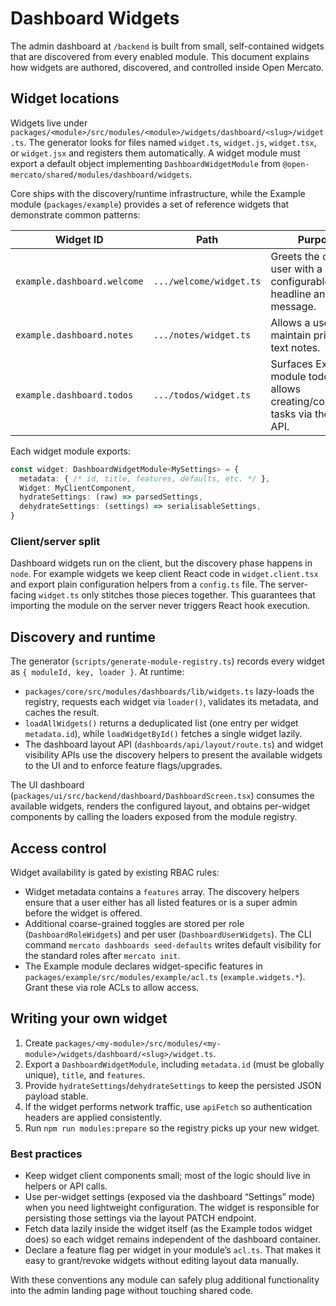 # Dashboard Widgets

The admin dashboard at `/backend` is built from small, self-contained widgets that are discovered from every enabled module. This document explains how widgets are authored, discovered, and controlled inside Open Mercato.

## Widget locations

Widgets live under `packages/<module>/src/modules/<module>/widgets/dashboard/<slug>/widget.ts`. The generator looks for files named `widget.ts`, `widget.js`, `widget.tsx`, or `widget.jsx` and registers them automatically. A widget module must export a default object implementing `DashboardWidgetModule` from `@open-mercato/shared/modules/dashboard/widgets`.

Core ships with the discovery/runtime infrastructure, while the Example module (`packages/example`) provides a set of reference widgets that demonstrate common patterns:

| Widget ID | Path | Purpose |
|-----------|------|---------|
| `example.dashboard.welcome` | `.../welcome/widget.ts` | Greets the current user with a configurable headline and message. |
| `example.dashboard.notes` | `.../notes/widget.ts` | Allows a user to maintain private text notes. |
| `example.dashboard.todos` | `.../todos/widget.ts` | Surfaces Example module todos and allows creating/completing tasks via the public API. |

Each widget module exports:

```ts
const widget: DashboardWidgetModule<MySettings> = {
  metadata: { /* id, title, features, defaults, etc. */ },
  Widget: MyClientComponent,
  hydrateSettings: (raw) => parsedSettings,
  dehydrateSettings: (settings) => serialisableSettings,
}
```

### Client/server split

Dashboard widgets run on the client, but the discovery phase happens in `node`. For example widgets we keep client React code in `widget.client.tsx` and export plain configuration helpers from a `config.ts` file. The server-facing `widget.ts` only stitches those pieces together. This guarantees that importing the module on the server never triggers React hook execution.

## Discovery and runtime

The generator (`scripts/generate-module-registry.ts`) records every widget as `{ moduleId, key, loader }`. At runtime:

* `packages/core/src/modules/dashboards/lib/widgets.ts` lazy-loads the registry, requests each widget via `loader()`, validates its metadata, and caches the result.
* `loadAllWidgets()` returns a deduplicated list (one entry per widget `metadata.id`), while `loadWidgetById()` fetches a single widget lazily.
* The dashboard layout API (`dashboards/api/layout/route.ts`) and widget visibility APIs use the discovery helpers to present the available widgets to the UI and to enforce feature flags/upgrades.

The UI dashboard (`packages/ui/src/backend/dashboard/DashboardScreen.tsx`) consumes the available widgets, renders the configured layout, and obtains per-widget components by calling the loaders exposed from the module registry.

## Access control

Widget availability is gated by existing RBAC rules:

* Widget metadata contains a `features` array. The discovery helpers ensure that a user either has all listed features or is a super admin before the widget is offered.
* Additional coarse-grained toggles are stored per role (`DashboardRoleWidgets`) and per user (`DashboardUserWidgets`). The CLI command `mercato dashboards seed-defaults` writes default visibility for the standard roles after `mercato init`.
* The Example module declares widget-specific features in `packages/example/src/modules/example/acl.ts` (`example.widgets.*`). Grant these via role ACLs to allow access.

## Writing your own widget

1. Create `packages/<my-module>/src/modules/<my-module>/widgets/dashboard/<slug>/widget.ts`.
2. Export a `DashboardWidgetModule`, including `metadata.id` (must be globally unique), `title`, and `features`.
3. Provide `hydrateSettings`/`dehydrateSettings` to keep the persisted JSON payload stable.
4. If the widget performs network traffic, use `apiFetch` so authentication headers are applied consistently.
5. Run `npm run modules:prepare` so the registry picks up your new widget.

### Best practices

* Keep widget client components small; most of the logic should live in helpers or API calls.
* Use per-widget settings (exposed via the dashboard “Settings” mode) when you need lightweight configuration. The widget is responsible for persisting those settings via the layout PATCH endpoint.
* Fetch data lazily inside the widget itself (as the Example todos widget does) so each widget remains independent of the dashboard container.
* Declare a feature flag per widget in your module’s `acl.ts`. That makes it easy to grant/revoke widgets without editing layout data manually.

With these conventions any module can safely plug additional functionality into the admin landing page without touching shared code.
